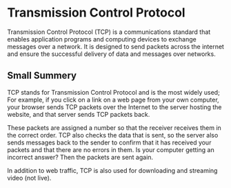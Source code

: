 # Transmission Control Protocol
Transmission Control Protocol (TCP) is a communications standard that enables application programs and computing devices to exchange messages over a network. It is designed to send packets across the internet and ensure the successful delivery of data and messages over networks.

## Small Summery
TCP stands for Transmission Control Protocol and is the most widely used; For example, if you click on a link on a web page from your own computer, your browser sends TCP packets over the Internet to the server hosting the website, and that server sends TCP packets back.

These packets are assigned a number so that the receiver receives them in the correct order. TCP also checks the data that is sent, so the server also sends messages back to the sender to confirm that it has received your packets and that there are no errors in them. Is your computer getting an incorrect answer? Then the packets are sent again.

In addition to web traffic, TCP is also used for downloading and streaming video (not live).
